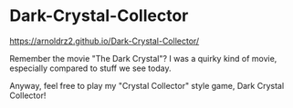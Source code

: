 # Dark-Crystal-Collector

https://arnoldrz2.github.io/Dark-Crystal-Collector/

Remember the movie "The Dark Crystal"? I was a quirky kind of movie, especially compared to stuff we see today.

Anyway, feel free to play my "Crystal Collector" style game, Dark Crystal Collector!
